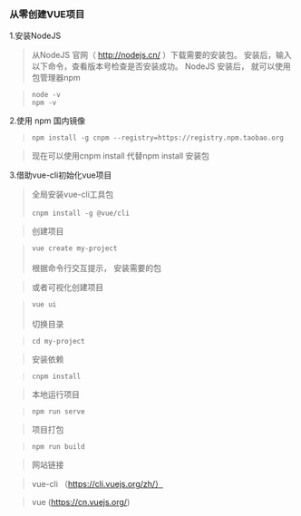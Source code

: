 ### 从零创建VUE项目

1.安装NodeJS

> 从NodeJS 官网（ http://nodejs.cn/ ）下载需要的安装包。
> 安装后，输入以下命令，查看版本号检查是否安装成功。
> NodeJS 安装后， 就可以使用包管理器npm

> ```
> node -v
> npm -v
> ```

2.使用 npm 国内镜像

> `npm install -g cnpm --registry=https://registry.npm.taobao.org`

> 现在可以使用cnpm install 代替npm install 安装包

3.借助vue-cli初始化vue项目
> 全局安装vue-cli工具包 <br><br>
> `cnpm install -g @vue/cli`


> 创建项目<br>

> `vue create my-project` <br><br>
> 根据命令行交互提示， 安装需要的包


>或者可视化创建项目<br>

> `vue ui` <br><br>
> 切换目录

> `cd my-project `<br>

> 安装依赖

> `cnpm install`<br>

>  本地运行项目

> `npm run serve`<br>

> 项目打包

> `npm run build`


> 网站链接

> vue-cli （https://cli.vuejs.org/zh/）

> vue (https://cn.vuejs.org/)
